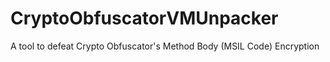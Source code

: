 # CryptoObfuscatorVMUnpacker
A tool to defeat Crypto Obfuscator's Method Body (MSIL Code) Encryption
